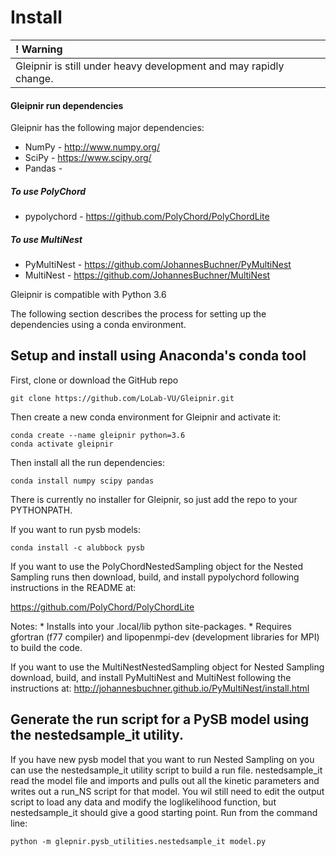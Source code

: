 # Install

| **! Warning** |
| :--- |
|  Gleipnir is still under heavy development and may rapidly change. |

#### Gleipnir run dependencies
Gleipnir has the following major dependencies:
   * NumPy - http://www.numpy.org/
   * SciPy - https://www.scipy.org/
   * Pandas -

##### To use PolyChord
   * pypolychord - https://github.com/PolyChord/PolyChordLite

##### To use MultiNest
   * PyMultiNest - https://github.com/JohannesBuchner/PyMultiNest
   * MultiNest -  https://github.com/JohannesBuchner/MultiNest


Gleipnir is compatible with Python 3.6

The following section describes the process for setting up the dependencies using a conda environment.

## Setup and install using Anaconda's conda tool

First, clone or download the GitHub repo
```
git clone https://github.com/LoLab-VU/Gleipnir.git
```
Then create a new conda environment for Gleipnir and activate it:
```
conda create --name gleipnir python=3.6
conda activate gleipnir
```

Then install all the run dependencies:
```
conda install numpy scipy pandas
```
There is currently no installer for Gleipnir, so just add the repo to your PYTHONPATH.

If you want to run pysb models:
```
conda install -c alubbock pysb
```

If you want to use the PolyChordNestedSampling object for the Nested Sampling runs then download, build, and install pypolychord following instructions in the README at:

https://github.com/PolyChord/PolyChordLite

Notes:
    * Installs into your .local/lib python site-packages.
    * Requires gfortran (f77 compiler) and lipopenmpi-dev (development libraries for MPI) to build the code.

If you want to use the MultiNestNestedSampling object for Nested Sampling download, build, and install PyMultiNest and MultiNest following the instructions at:
http://johannesbuchner.github.io/PyMultiNest/install.html


## Generate the run script for a PySB model using the nestedsample_it utility.
If you have new pysb model that you want to run Nested Sampling on you can use the nestedsample_it utility script to build a run file. nestedsample_it read the model file and imports and pulls out all the kinetic parameters and writes out a run_NS script for that model. You wil still need to edit the output script to load any data and modify the loglikelihood function, but nestedsample_it should give a good starting point. Run from the command line:
```
python -m glepnir.pysb_utilities.nestedsample_it model.py
```      
